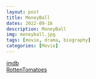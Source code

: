 ```yaml
---
layout: post
title: MoneyBall
dates: 2022-09-16
description: MoneyBall
img: moneyball.jpg
tags: [movie, drama, biography]
categories: [Movie]
---
```


[imdb](https://www.imdb.com/title/tt1210166/)  
[RottenTomatoes](https://www.rottentomatoes.com/m/moneyball)
